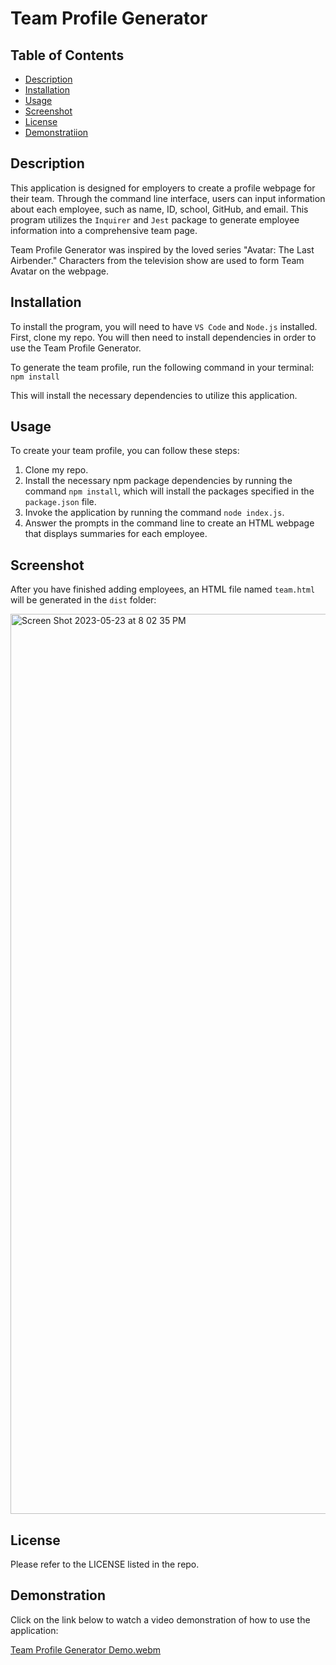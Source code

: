 # Team Profile Generator

## Table of Contents 
- [Description](#description)
- [Installation](#installation)
- [Usage](#usage)
- [Screenshot](#screenshot)
- [License](#license)
- [Demonstratiion](#demonstration)

## Description 
This application is designed for employers to create a profile webpage for their team. Through the command line interface, users can input information about each employee, such as name, ID, school, GitHub, and email. This program utilizes the `Inquirer` and `Jest` package to generate employee information into a comprehensive team page. 

Team Profile Generator was inspired by the loved series "Avatar: The Last Airbender." Characters from the television show are used to form Team Avatar on the webpage. 

## Installation 
To install the program, you will need to have `VS Code` and `Node.js` installed. First, clone my repo. You will then need to install dependencies in order to use the Team Profile Generator.

To generate the team profile, run the following command in your terminal:
`npm install `


This will install the necessary dependencies to utilize this application. 

## Usage
To create your team profile, you can follow these steps:

1. Clone my repo.
2. Install the necessary npm package dependencies by running the command `npm install`, which will install the packages specified in the `package.json` file.
3. Invoke the application by running the command `node index.js`.
4. Answer the prompts in the command line to create an HTML webpage that displays summaries for each employee.

## Screenshot 
After you have finished adding employees, an HTML file named `team.html` will be generated in the `dist` folder:

<img width="1440" alt="Screen Shot 2023-05-23 at 8 02 35 PM" src="https://github.com/ima2132/Team-Profile-Generator/assets/117132129/d4377f26-dbe8-4fc1-933c-9fed4fb7e86f">


## License
Please refer to the LICENSE listed in the repo. 

## Demonstration 

Click on the link below to watch a video demonstration of how to use the application:


[Team Profile Generator Demo.webm](https://github.com/ima2132/Team-Profile-Generator/assets/117132129/aa510c9b-cf00-4c31-ae85-79add7ecec3c)


